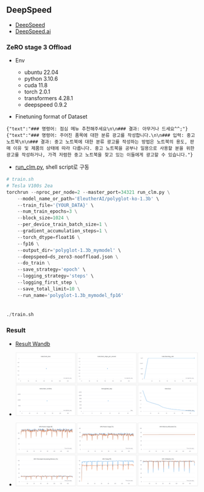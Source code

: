 ## DeepSpeed 

- [DeepSpeed](https://github.com/microsoft/DeepSpeed)
- [DeepSpeed.ai](https://www.deepspeed.ai/)

### ZeRO stage 3 Offload

- Env
  - ubuntu 22.04
  - python 3.10.6
  - cuda 11.8
  - torch 2.0.1
  - transformers 4.28.1
  - deepspeed 0.9.2



- Finetuning format of Dataset
```
{"text":"### 명령어: 점심 메뉴 추천해주세요\n\n### 결과: 아무거나 드세요^^;"}
{"text":"### 명령어: 주어진 품목에 대한 분류 광고를 작성합니다.\n\n### 입력: 중고 노트북\n\n### 결과: 중고 노트북에 대한 분류 광고를 작성하는 방법은 노트북의 용도, 판매 이유 및 제품의 상태에 따라 다릅니다. 중고 노트북을 공부나 일용으로 사용할 분을 위한 광고를 작성하거나, 가격 저렴한 중고 노트북을 찾고 있는 이들에게 광고할 수 있습니다."}
```

- [run_clm.py](https://github.com/Beomi/KoAlpaca/blob/main/train_v1.1b/run_clm.py), shell script로 구동
``` python
# train.sh
# Tesla V100s 2ea
torchrun --nproc_per_node=2 --master_port=34321 run_clm.py \
    --model_name_or_path='EleutherAI/polyglot-ko-1.3b' \
    --train_file='{YOUR_DATA}' \
    --num_train_epochs=3 \
    --block_size=1024 \
    --per_device_train_batch_size=1 \
    --gradient_accumulation_steps=1 \
    --torch_dtype=float16 \
    --fp16 \
    --output_dir='polyglot-1.3b_mymodel' \
    --deepspeed=ds_zero3-nooffload.json \
    --do_train \
    --save_strategy='epoch' \
    --logging_strategy='steps' \
    --logging_first_step \
    --save_total_limit=10 \
    --run_name='polyglot-1.3b_mymodel_fp16'


./train.sh
```

### Result

- [Result Wandb](https://wandb.ai/dongryeol/huggingface/runs/uiau5p0y?workspace=user-dongryeol)

- ![img1](./assets/img1.png)
- ![img2](./assets/img2.png)
